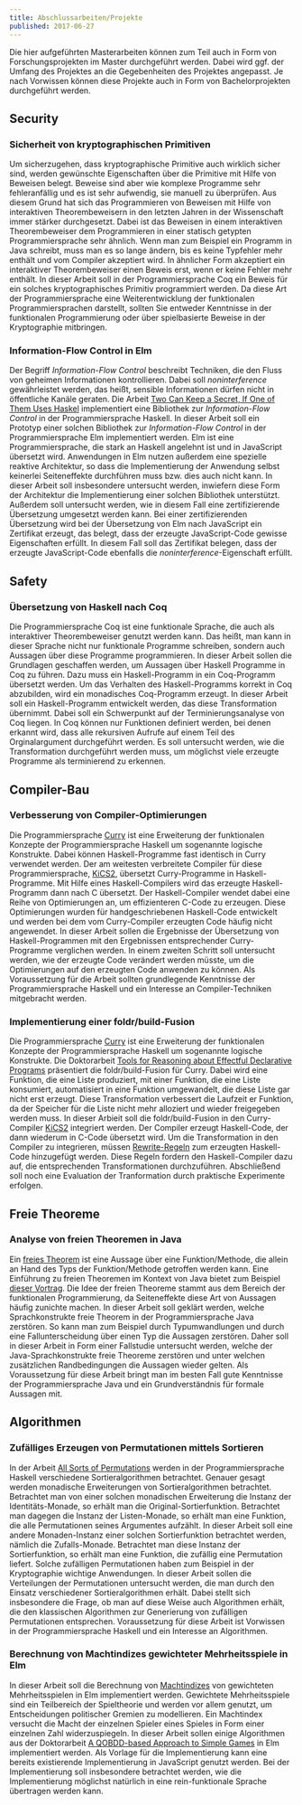 ```yaml
---
title: Abschlussarbeiten/Projekte
published: 2017-06-27
---
```


Die hier aufgeführten Masterarbeiten können zum Teil auch in Form von
Forschungsprojekten im Master durchgeführt werden. Dabei wird ggf. der Umfang
des Projektes an die Gegebenheiten des Projektes angepasst. Je nach Vorwissen
können diese Projekte auch in Form von Bachelorprojekten durchgeführt werden.


## Security


### Sicherheit von kryptographischen Primitiven

Um sicherzugehen, dass kryptographische Primitive auch wirklich sicher sind, werden gewünschte Eigenschaften über die Primitive mit Hilfe von Beweisen belegt. Beweise sind aber wie komplexe Programme sehr fehleranfällig und es ist sehr aufwendig, sie manuell zu überprüfen. Aus diesem Grund hat sich das Programmieren von Beweisen mit Hilfe von interaktiven Theorembeweisern in den letzten Jahren in der Wissenschaft immer stärker durchgesetzt. Dabei ist das Beweisen in einem interaktiven Theorembeweiser dem Programmieren in einer statisch getypten Programmiersprache sehr ähnlich. Wenn man zum Beispiel ein Programm in Java schreibt, muss man es so lange ändern, bis es keine Typfehler mehr enthält und vom Compiler akzeptiert wird. In ähnlicher Form akzeptiert ein interaktiver Theorembeweiser einen Beweis erst, wenn er keine Fehler mehr enthält. In dieser Arbeit soll in der Programmiersprache Coq ein Beweis für ein solches kryptographisches Primitiv programmiert werden. Da diese Art der Programmiersprache eine Weiterentwicklung der funktionalen Programmiersprachen darstellt, sollten Sie entweder Kenntnisse in der funktionalen Programmierung oder über spielbasierte Beweise in der Kryptographie mitbringen.


### Information-Flow Control in Elm

Der Begriff _Information-Flow Control_ beschreibt Techniken, die den Fluss von geheimen Informationen kontrollieren. Dabei soll _noninterference_ gewährleistet werden, das heißt, sensible Informationen dürfen nicht in öffentliche Kanäle geraten. Die Arbeit [Two Can Keep a Secret, If One of Them Uses Haskel](http://www.cse.chalmers.se/~russo/publications_files/pearl-russo.pdf) implementiert eine Bibliothek zur _Information-Flow Control_ in der Programmiersprache Haskell. In dieser Arbeit soll ein Prototyp einer solchen Bibliothek zur _Information-Flow Control_ in der Programmiersprache Elm implementiert werden. Elm ist eine Programmiersprache, die stark an Haskell angelehnt ist und in JavaScript übersetzt wird. Anwendungen in Elm nutzen außerdem eine spezielle reaktive Architektur, so dass die Implementierung der Anwendung selbst keinerlei Seiteneffekte durchführen muss bzw. dies auch nicht kann. In dieser Arbeit soll insbesondere untersucht werden, inwiefern diese Form der Architektur die Implementierung einer solchen Bibliothek unterstützt. Außerdem soll untersucht werden, wie in diesem Fall eine zertifizierende Übersetzung umgesetzt werden kann. Bei einer zertifizierenden Übersetzung wird bei der Übersetzung von Elm nach JavaScript ein Zertifikat erzeugt, das belegt, dass der erzeugte JavaScript-Code gewisse Eigenschaften erfüllt. In diesem Fall soll das Zertifikat belegen, dass der erzeugte JavaScript-Code ebenfalls die _noninterference_-Eigenschaft erfüllt.


## Safety

### Übersetzung von Haskell nach Coq

Die Programmiersprache Coq ist eine funktionale Sprache, die auch als
interaktiver Theorembeweiser genutzt werden kann. Das heißt, man kann in dieser
Sprache nicht nur funktionale Programme schreiben, sondern auch Aussagen über
diese Programme programmieren. In dieser Arbeit sollen die Grundlagen geschaffen
werden, um Aussagen über Haskell Programme in Coq zu führen. Dazu muss ein
Haskell-Programm in ein  Coq-Programm übersetzt werden. Um das Verhalten des
Haskell-Programms korrekt in Coq abzubilden, wird ein monadisches Coq-Programm
erzeugt. In dieser Arbeit soll ein Haskell-Programm entwickelt werden, das diese
Transformation übernimmt. Dabei soll ein Schwerpunkt auf der
Terminierungsanalyse von Coq liegen. In Coq können nur Funktionen definiert
werden, bei denen erkannt wird, dass alle rekursiven Aufrufe auf einem Teil des
Orginalargument durchgeführt werden. Es soll untersucht werden, wie die
Transformation durchgeführt werden muss, um möglichst viele erzeugte Programme
als terminierend zu erkennen.


## Compiler-Bau


### Verbesserung von Compiler-Optimierungen

Die Programmiersprache [Curry](http://citeseerx.ist.psu.edu/viewdoc/download?doi=10.1.1.207.2248&rep=rep1&type=pdf)
ist eine Erweiterung der funktionalen
Konzepte der Programmiersprache Haskell um sogenannte logische Konstrukte.
Dabei können Haskell-Programme fast identisch in Curry verwendet
werden. Der am weitesten verbreitete Compiler für diese Programmiersprache,
[KiCS2](https://www-ps.informatik.uni-kiel.de/kics2/),
übersetzt Curry-Programme in Haskell-Programme. Mit Hilfe eines
Haskell-Compilers wird das erzeugte Haskell-Programm dann nach C
übersetzt. Der Haskell-Compiler wendet dabei eine Reihe von
Optimierungen an, um effizienteren C-Code zu erzeugen. Diese Optimierungen
wurden für handgeschriebenen Haskell-Code entwickelt und werden bei dem vom
Curry-Compiler erzeugten Code häufig nicht angewendet. In dieser Arbeit sollen
die Ergebnisse der Übersetzung von Haskell-Programmen mit den Ergebnissen
entsprechender Curry-Programme verglichen werden. In einem zweiten Schritt
soll untersucht werden, wie der erzeugte Code verändert werden müsste,
um die Optimierungen auf den erzeugten Code anwenden zu können. Als
Voraussetzung für die Arbeit sollten grundlegende Kenntnisse der
Programmiersprache Haskell und ein Interesse an Compiler-Techniken
mitgebracht werden.


### Implementierung einer foldr/build-Fusion

Die Programmiersprache [Curry](http://citeseerx.ist.psu.edu/viewdoc/download?doi=10.1.1.207.2248&rep=rep1&type=pdf)
ist eine Erweiterung der funktionalen
Konzepte der Programmiersprache Haskell um sogenannte logische Konstrukte.
Die Doktorarbeit
[Tools for Reasoning about Effectful Declarative Programs](http://hss.ulb.uni-bonn.de/2015/4178/4178.htm)
präsentiert die foldr/build-Fusion für Curry. Dabei wird
eine Funktion, die eine Liste produziert, mit einer Funktion, die eine Liste
konsumiert, automatisiert in eine Funktion umgewandelt, die diese Liste gar
nicht erst erzeugt. Diese Transformation verbessert die Laufzeit er Funktion,
da der Speicher für die Liste nicht mehr alloziert und wieder freigegeben
werden muss. In dieser Arbieit soll die foldr/build-Fusion in den Curry-Compiler
[KiCS2](https://www-ps.informatik.uni-kiel.de/kics2/) integriert werden. Der
Compiler erzeugt Haskell-Code, der dann wiederum in C-Code übersetzt wird.
Um die Transformation in den Compiler zu integrieren, müssen
[Rewrite-Regeln](https://wiki.haskell.org/GHC/Using_rules) zum erzeugten
Haskell-Code hinzugefügt werden. Diese Regeln fordern den Haskell-Compiler dazu
auf, die entsprechenden Transformationen durchzuführen. Abschließend soll noch eine
Evaluation der Tranformation durch praktische Experimente erfolgen.


## Freie Theoreme

### Analyse von freien Theoremen in Java

Ein [freies Theorem](http://www.cs.sfu.ca/CourseCentral/831/burton/Notes/July14/free.pdf)
ist eine Aussage über eine Funktion/Methode, die allein an Hand
des Typs der Funktion/Methode getroffen werden kann. Eine Einführung zu freien
Theoremen im Kontext von Java bietet zum Beispiel [dieser Vortrag](http://data.tmorris.net/talks/yow-west-2016/1d388b6263e7cbeedfbea224997648daa1d7862d/parametricity.pdf).
Die Idee der freien Theoreme stammt aus dem Bereich der funktionalen Programmierung,
da Seiteneffekte diese Art von Aussagen häufig zunichte machen. In dieser Arbeit
soll geklärt werden, welche Sprachkonstrukte freie Theorem in der
Programmiersprache Java zerstören. So kann man zum Beispiel durch Typumwandlungen
und durch eine Fallunterscheidung über einen Typ die Aussagen zerstören.
Daher soll in dieser Arbeit in Form einer Fallstudie untersucht werden,
welche der Java-Sprachkonstrukte freie Theoreme zerstören und unter welchen
zusätzlichen Randbedingungen die Aussagen wieder gelten. Als
Voraussetzung für diese Arbeit bringt man im besten Fall gute Kenntnisse der
Programmiersprache Java und ein Grundverständnis für formale Aussagen mit.


## Algorithmen

### Zufälliges Erzeugen von Permutationen mittels Sortieren

In der Arbeit [All Sorts of Permutations](https://www.google.de/url?sa=t&rct=j&q=&esrc=s&source=web&cd=&cad=rja&uact=8&ved=0ahUKEwiGhrmdrN_RAhWqDMAKHdUdAzUQFggfMAA&url=http%3A%2F%2Finformatik.uni-kiel.de%2F~sad%2Ficfp2016-preprint.pdf&usg=AFQjCNEj488KS-YwcQNA9QVFGFiqSiwZ1A) werden in der Programmiersprache Haskell verschiedene Sortieralgorithmen
betrachtet. Genauer gesagt werden monadische Erweiterungen von Sortieralgorithmen
betrachtet. Betrachtet man von einer solchen monadischen Erweiterung die Instanz
der Identitäts-Monade, so erhält man die Original-Sortierfunktion. Betrachtet
man dagegen die Instanz der Listen-Monade, so erhält man eine Funktion, die alle
Permutationen seines Argumentes aufzählt. In dieser Arbeit soll eine andere
Monaden-Instanz einer solchen Sortierfunktion betrachtet werden, nämlich die
Zufalls-Monade. Betrachtet man diese Instanz der Sortierfunktion, so erhält man
eine Funktion, die zufällig eine Permutation liefert. Solche zufälligen
Permutationen haben zum Beispiel in der Kryptographie wichtige Anwendungen.
In dieser Arbeit sollen die Verteilungen der Permutationen untersucht werden,
die man durch den Einsatz verschiedener Sortieralgorithmen erhält. Dabei stellt
sich insbesondere die Frage, ob man auf diese Weise auch Algorithmen erhält,
die den klassischen Algorithmen zur Generierung von zufälligen Permutationen
entsprechen. Voraussetzung für diese Arbeit ist Vorwissen in der Programmiersprache
Haskell und ein Interesse an Algorithmen.


### Berechnung von Machtindizes gewichteter Mehrheitsspiele in Elm

In dieser Arbeit soll die Berechnung von
[Machtindizes](https://de.wikipedia.org/wiki/Machtindex) von gewichteten
Mehrheitsspielen in Elm implementiert werden. Gewichtete Mehrheitsspiele
sind ein Teilbereich der Spieltheorie und werden vor allem genutzt, um
Entscheidungen politischer Gremien zu modellieren. Ein Machtindex versucht die
Macht der einzelnen Spieler eines Spieles in Form einer einzelnen Zahl
widerzuspiegeln. In dieser Arbeit sollen einige Algorithmen aus der Doktorarbeit
[A QOBDD-based Approach to Simple
Games](http://macau.uni-kiel.de/servlets/MCRFileNodeServlet/dissertation_derivate_00004392/diss_bolus.pdf)
in Elm implementiert werden. Als Vorlage für die Implementierung kann eine
bereits existierende Implementierung in JavaScript genutzt werden. Bei der
Implementierung soll insbesondere betrachtet werden, wie die Implementierung
möglichst natürlich in eine rein-funktionale Sprache übertragen werden kann.
